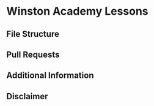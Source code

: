 # Winston Academy Lessons

## File Structure

## Pull Requests

## Additional Information

## Disclaimer